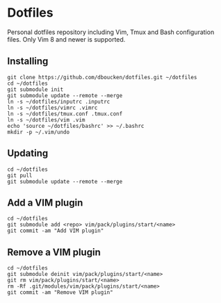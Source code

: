 # Dotfiles

Personal dotfiles repository including Vim, Tmux and Bash configuration files. Only Vim 8 and newer is supported.

## Installing

```
git clone https://github.com/dboucken/dotfiles.git ~/dotfiles
cd ~/dotfiles
git submodule init
git submodule update --remote --merge
ln -s ~/dotfiles/inputrc .inputrc
ln -s ~/dotfiles/vimrc .vimrc
ln -s ~/dotfiles/tmux.conf .tmux.conf
ln -s ~/dotfiles/vim .vim
echo 'source ~/dotfiles/bashrc' >> ~/.bashrc
mkdir -p ~/.vim/undo
```

## Updating

```
cd ~/dotfiles
git pull
git submodule update --remote --merge
```

## Add a VIM plugin

```
cd ~/dotfiles
git submodule add <repo> vim/pack/plugins/start/<name>
git commit -am "Add VIM plugin"
```

## Remove a VIM plugin

```
cd ~/dotfiles
git submodule deinit vim/pack/plugins/start/<name>
git rm vim/pack/plugins/start/<name>
rm -Rf .git/modules/vim/pack/plugins/start/<name>
git commit -am "Remove VIM plugin"
```
